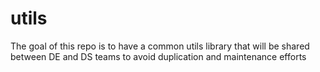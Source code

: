 # utils
The goal of this repo is to have a common utils library that will be shared between DE and DS teams to avoid duplication and maintenance efforts
